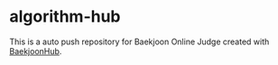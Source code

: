 # algorithm-hub
This is a auto push repository for Baekjoon Online Judge created with [BaekjoonHub](https://github.com/BaekjoonHub/BaekjoonHub).

